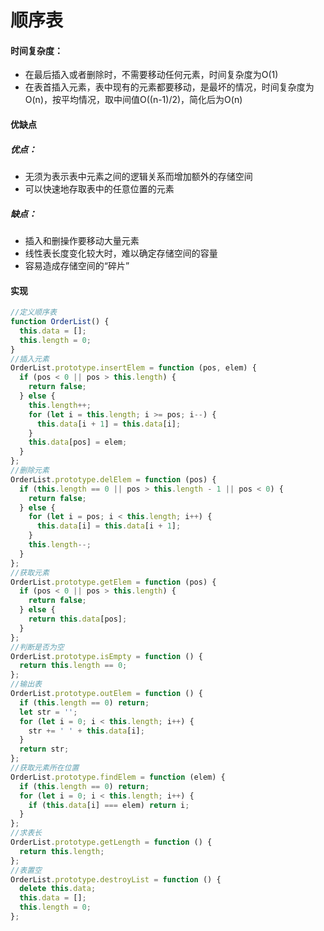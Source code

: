 # 顺序表

#### 时间复杂度：

- 在最后插入或者删除时，不需要移动任何元素，时间复杂度为O(1)
- 在表首插入元素，表中现有的元素都要移动，是最坏的情况，时间复杂度为O(n)，按平均情况，取中间值O((n-1)/2)，简化后为O(n)

#### 优缺点

##### 优点：

- 无须为表示表中元素之间的逻辑关系而增加额外的存储空间
- 可以快速地存取表中的任意位置的元素    

##### 缺点：

- 插入和删操作要移动大量元素
- 线性表长度变化较大时，难以确定存储空间的容量
- 容易造成存储空间的“碎片”

#### 实现

```javascript
//定义顺序表
function OrderList() {
  this.data = [];
  this.length = 0;
}
//插入元素
OrderList.prototype.insertElem = function (pos, elem) {
  if (pos < 0 || pos > this.length) {
    return false;
  } else {
    this.length++;
    for (let i = this.length; i >= pos; i--) {
      this.data[i + 1] = this.data[i];
    }
    this.data[pos] = elem;
  }
};
//删除元素
OrderList.prototype.delElem = function (pos) {
  if (this.length == 0 || pos > this.length - 1 || pos < 0) {
    return false;
  } else {
    for (let i = pos; i < this.length; i++) {
      this.data[i] = this.data[i + 1];
    }
    this.length--;
  }
};
//获取元素
OrderList.prototype.getElem = function (pos) {
  if (pos < 0 || pos > this.length) {
    return false;
  } else {
    return this.data[pos];
  }
};
//判断是否为空
OrderList.prototype.isEmpty = function () {
  return this.length == 0;
};
//输出表
OrderList.prototype.outElem = function () {
  if (this.length == 0) return;
  let str = '';
  for (let i = 0; i < this.length; i++) {
    str += ' ' + this.data[i];
  }
  return str;
};
//获取元素所在位置
OrderList.prototype.findElem = function (elem) {
  if (this.length == 0) return;
  for (let i = 0; i < this.length; i++) {
    if (this.data[i] === elem) return i;
  }
};
//求表长
OrderList.prototype.getLength = function () {
  return this.length;
};
//表置空
OrderList.prototype.destroyList = function () {
  delete this.data;
  this.data = [];
  this.length = 0;
};
```
